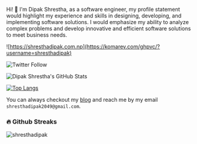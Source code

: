 Hi! 👋 I'm Dipak Shrestha, as a software engineer, my profile statement would highlight my experience and skills in designing, developing, and implementing software solutions. I would emphasize my ability to analyze complex problems and develop innovative and efficient software solutions to meet business needs.

![https://shresthadipak.com.np](https://komarev.com/ghpvc/?username=shresthadipak) 

![Twitter Follow](https://img.shields.io/twitter/follow/shresthadipak?label=Follow%20%40me&style=social)

![Dipak Shrestha's GitHub Stats](https://github-readme-stats.vercel.app/api?username=shresthadipak&show_icons=true)

[![Top Langs](https://github-readme-stats.vercel.app/api/top-langs/?username=shresthadipak&layout=compact)](https://github.com/Nix-code/github-readme-stats)


You can always checkout my [blog](https://www.shresthadipak.com.np/) and reach me by my email `shresthadipak2049@gmail.com`.

### 🔥 Github Streaks
<img src="https://github-readme-streak-stats.herokuapp.com/?user=shresthadipak&theme=black-ice&hide_border=true&stroke=0000&background=0D1117&ring=e05397&fire=e05397&currStreakLabel=e05397&bg_color=30,e96443,904e95&title_color=fff&text_color=fff" alt="shresthadipak" />


